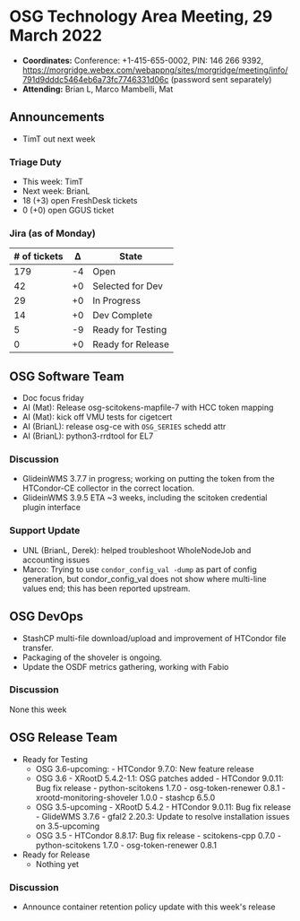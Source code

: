 # OSG Technology Area Meeting, 29 March 2022

-   **Coordinates:** Conference: +1-415-655-0002, PIN: 146 266 9392,
    <https://morgridge.webex.com/webappng/sites/morgridge/meeting/info/791d9dddc5464eb6a73fc7746331d06c> (password sent separately)
-   **Attending:** Brian L, Marco Mambelli, Mat

## Announcements

- TimT out next week

### Triage Duty

-   This week: TimT
-   Next week: BrianL
-   18 (+3) open FreshDesk tickets
-   0 (+0) open GGUS ticket

### Jira (as of Monday)

| # of tickets | &Delta; | State             |
|--------------|---------|-------------------|
| 179          | -4      | Open              |
| 42           | +0      | Selected for Dev  |
| 29           | +0      | In Progress       |
| 14           | +0      | Dev Complete      |
| 5            | -9      | Ready for Testing |
| 0            | +0      | Ready for Release |

## OSG Software Team

-   Doc focus friday
-   AI (Mat): Release osg-scitokens-mapfile-7 with HCC token mapping
-   AI (Mat): kick off VMU tests for cigetcert
-   AI (BrianL): release osg-ce with `OSG_SERIES` schedd attr
-   AI (BrianL): python3-rrdtool for EL7

### Discussion

-   GlideinWMS 3.7.7 in progress; working on putting the token from the HTCondor-CE collector in the correct location.
-   GlideinWMS 3.9.5 ETA ~3 weeks, including the scitoken credential plugin interface

### Support Update

-   UNL (BrianL, Derek): helped troubleshoot WholeNodeJob and accounting issues
-   Marco: Trying to use `condor_config_val -dump` as part of config generation,
    but condor_config_val does not show where multi-line values end; this has been reported upstream.

## OSG DevOps

- StashCP multi-file download/upload and improvement of HTCondor file transfer.
- Packaging of the shoveler is ongoing.
- Update the OSDF metrics gathering, working with Fabio

### Discussion

None this week

## OSG Release Team

-   Ready for Testing
    - OSG 3.6-upcoming:
          - HTCondor 9.7.0: New feature release
    - OSG 3.6
          - XRootD 5.4.2-1.1: OSG patches added
          - HTCondor 9.0.11: Bug fix release
          - python-scitokens 1.7.0
          - osg-token-renewer 0.8.1
          - xrootd-monitoring-shoveler 1.0.0
          - stashcp 6.5.0
    - OSG 3.5-upcoming
          - XRootD 5.4.2
          - HTCondor 9.0.11: Bug fix release
          - GlideWMS 3.7.6
          - gfal2 2.20.3: Update to resolve installation issues on 3.5-upcoming
    - OSG 3.5
          - HTCondor 8.8.17: Bug fix release
          - scitokens-cpp 0.7.0
          - python-scitokens 1.7.0
          - osg-token-renewer 0.8.1
-   Ready for Release
    -   Nothing yet

### Discussion

-   Announce container retention policy update with this week's release

